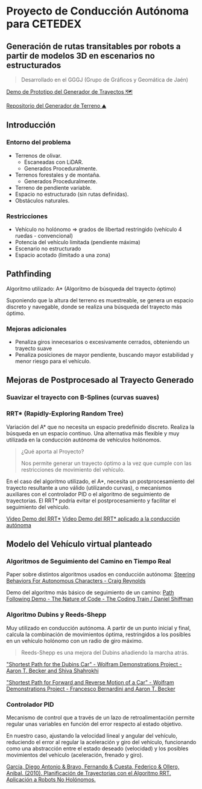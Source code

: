 # Proyecto de Conducción Autónoma para CETEDEX

## Generación de rutas transitables por robots a partir de modelos 3D en escenarios no estructurados

> Desarrollado en el GGGJ (Grupo de Gráficos y Geomática de Jaén)

[Demo de Prototipo del Generador de Trayectos 🗺](https://github.com/FreyzerFault/Proyecto-Campo/releases/tag/Release)

[Repositorio del Generador de Terreno ⛰](https://github.com/FreyzerFault/Procedural-Terrain)

## Introducción

### Entorno del problema

- Terrenos de olivar.
  - Escaneadas con LiDAR.
  - Generados Proceduralmente.
- Terrenos forestales y de montaña.
  - Generados Proceduralmente.
- Terreno de pendiente variable.
- Espacio no estructurado (sin rutas definidas).
- Obstáculos naturales.

### Restricciones

- Vehículo no holónomo => grados de libertad restringido (vehículo 4 ruedas - convencional)
- Potencia del vehículo limitada (pendiente máxima)
- Escenario no estructurado
- Espacio acotado (limitado a una zona)

## Pathfinding

Algoritmo utilizado:
A\* (Algoritmo de búsqueda del trayecto óptimo)

Suponiendo que la altura del terreno es muestreable, se genera un espacio discreto y navegable, donde se realiza una búsqueda del trayecto más óptimo.

### Mejoras adicionales

- Penaliza giros innecesarios o excesivamente cerrados, obteniendo un trayecto suave
- Penaliza posiciones de mayor pendiente, buscando mayor estabilidad y menor riesgo para el vehículo.

## Mejoras de Postprocesado al Trayecto Generado

### Suavizar el trayecto con B-Splines (curvas suaves)

### RRT\* (Rapidly-Exploring Random Tree)

Variación del A\* que no necesita un espacio predefinido discreto.
Realiza la búsqueda en un espacio continuo. Una alternativa más flexible y muy utilizada en la conducción autónoma de vehículos holónomos.

> ¿Qué aporta al Proyecto?
>
> Nos permite generar un trayecto óptimo a la vez que cumple con las restricciones de movimiento del vehículo.

En el caso del algoritmo utilizado, el A*, necesita un postprocesamiento del trayecto resultante a uno válido (utilizando curvas), o mecanismos auxiliares con el controlador PID o el algoritmo de seguimiento de trayectorias.
El RRT* podría evitar el postprocesamiento y facilitar el seguimiento del vehículo.

[Video Demo del RRT\*](https://www.youtube.com/watch?v=1WZEQtg8ZZ4&t=62s)
[Video Demo del RRT\* aplicado a la conducción autónoma](https://www.youtube.com/watch?v=6Pngam882hM)

## Modelo del Vehículo virtual planteado

### Algoritmos de Seguimiento del Camino en Tiempo Real

Paper sobre distintos algoritmos usados en conducción autónoma:
[Steering Behaviors For Autonomous Characters - Craig Reynolds](https://www.red3d.com/cwr/steer/)

Demo del algoritmo más básico de seguimiento de un camino:
[Path Following Demo - The Nature of Code - The Coding Train / Daniel Shiffman](https://editor.p5js.org/codingtrain/sketches/dqM054vBV)

### Algoritmo Dubins y Reeds-Shepp

Muy utilizado en conducción autónoma.
A partir de un punto inicial y final, calcula la combinación de movimientos óptima, restringidos a los posibles en un vehículo holónomo con un radio de giro máximo.

> Reeds-Shepp es una mejora del Dubins añadiendo la marcha atrás.

["Shortest Path for the Dubins Car" - Wolfram Demonstrations Project - Aaron T. Becker and Shiva Shahrokhi](https://demonstrations.wolfram.com/ShortestPathForTheDubinsCar/)

["Shortest Path for Forward and Reverse Motion of a Car" - Wolfram Demonstrations Project - Francesco Bernardini and Aaron T. Becker](https://demonstrations.wolfram.com/ShortestPathForForwardAndReverseMotionOfACar/)

### Controlador PID

Mecanismo de control que a través de un lazo de retroalimentación permite regular unas variables en función del error respecto al estado objetivo.

En nuestro caso, ajustando la velocidad lineal y angular del vehículo, reduciendo el error al regular la aceleración y giro del vehículo, funcionando como una abstracción entre el estado deseado (velocidad) y los posibles movimientos del vehículo (aceleración, frenado y giro).

[García, Diego Antonio & Bravo, Fernando & Cuesta, Federico & Ollero, Anibal. (2010). Planificación de Trayectorias con el Algoritmo RRT. Aplicación a Robots No Holónomos.](https://www.researchgate.net/publication/28141977_Planificacion_de_Trayectorias_con_el_Algoritmo_RRT_Aplicacion_a_Robots_No_Holonomos)

